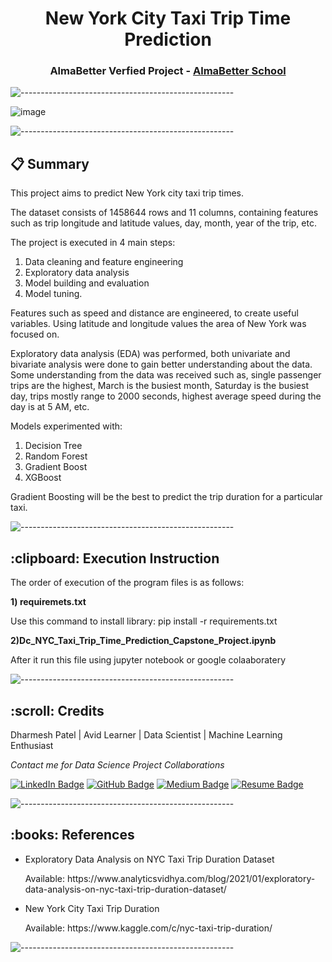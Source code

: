 <h1 align="center"> New York City Taxi Trip Time Prediction </h1>
<h3 align="center"> AlmaBetter Verfied Project - <a href="https://www.almabetter.com/"> AlmaBetter School </a> </h5>

![-----------------------------------------------------](https://raw.githubusercontent.com/andreasbm/readme/master/assets/lines/rainbow.png)

![image](https://camo.githubusercontent.com/f4b14c840fba3517a77fcc1ca2cb084771586a59d2593a11b8edd194a3d9e6dc/687474703a2f2f692e68756666706f73742e636f6d2f67656e2f333131383231382f696d616765732f6f2d4e45572d594f524b2d544158492d66616365626f6f6b2e6a7067)

![-----------------------------------------------------](https://raw.githubusercontent.com/andreasbm/readme/master/assets/lines/rainbow.png)

## 📋 Summary 
This project aims to predict New York city taxi trip times.

The dataset consists of 1458644 rows and 11 columns, containing features such as trip longitude and latitude values, day, month, year of the trip, etc.

The project is executed in 4 main steps:
1. Data cleaning and feature engineering
2. Exploratory data analysis
3. Model building and evaluation
4. Model tuning.

Features such as speed and distance are engineered, to create useful variables. Using latitude and longitude values the area of New York was focused on. 

Exploratory data analysis (EDA) was performed, both univariate and bivariate analysis were done to gain better understanding about the data.
Some understanding from the data was received such as, single passenger trips are the highest, March is the busiest month, Saturday is the busiest day,
trips mostly range to 2000 seconds, highest average speed during the day is at 5 AM, etc.

Models experimented with:
1. Decision Tree
2. Random Forest
3. Gradient Boost
4. XGBoost

Gradient Boosting will be the best to predict the trip duration for a particular taxi.

![-----------------------------------------------------](https://raw.githubusercontent.com/andreasbm/readme/master/assets/lines/rainbow.png)

<h2> :clipboard: Execution Instruction</h2>
<p>The order of execution of the program files is as follows:</p>

<p><b>1) requiremets.txt</b></p>
<p>Use this command to install library: pip install -r requirements.txt</p>

<p><b>2)Dc_NYC_Taxi_Trip_Time_Prediction_Capstone_Project.ipynb</b></p>
<p>After it run this file using jupyter notebook or google colaaboratery</p>


![-----------------------------------------------------](https://raw.githubusercontent.com/andreasbm/readme/master/assets/lines/rainbow.png)

<h2 id="credits"> :scroll: Credits</h2>

Dharmesh Patel | Avid Learner | Data Scientist | Machine Learning Enthusiast

<p> <i> Contact me for Data Science Project Collaborations</i></p>


[![LinkedIn Badge](https://img.shields.io/badge/LinkedIn-0077B5?style=for-the-badge&logo=linkedin&logoColor=white)](https://www.linkedin.com/in/dharmesh-patel-dc17)
[![GitHub Badge](https://img.shields.io/badge/GitHub-100000?style=for-the-badge&logo=github&logoColor=white)](https://github.com/dharmesh-data)
[![Medium Badge](https://img.shields.io/badge/Medium-1DA1F2?style=for-the-badge&logo=medium&logoColor=white)](https://medium.com/@dp76070)
[![Resume Badge](https://img.shields.io/badge/resume-0077B5?style=for-the-badge&logo=resume&logoColor=white)](https://drive.google.com/file/d/1EIOHkS5HxVinOJTSDEDtSDw9NDNfXGL4/view?usp=sharing)


![-----------------------------------------------------](https://raw.githubusercontent.com/andreasbm/readme/master/assets/lines/rainbow.png)

<h2> :books: References</h2>
<ul>
  <li><p>Exploratory Data Analysis on NYC Taxi Trip Duration Dataset</p>
      <p>Available: https://www.analyticsvidhya.com/blog/2021/01/exploratory-data-analysis-on-nyc-taxi-trip-duration-dataset/</p>
  </li>
   <li><p>New York City Taxi Trip Duration</p>
      <p>Available: https://www.kaggle.com/c/nyc-taxi-trip-duration/</p>
  </li>
</ul>



![-----------------------------------------------------](https://raw.githubusercontent.com/andreasbm/readme/master/assets/lines/rainbow.png)

